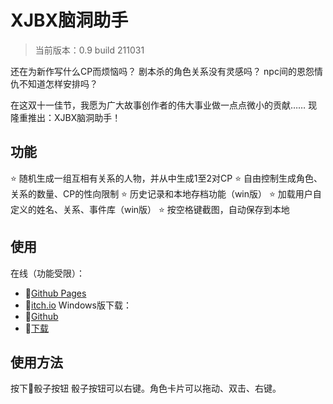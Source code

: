 # XJBX脑洞助手
> 当前版本：0.9 build 211031

还在为新作写什么CP而烦恼吗？
剧本杀的角色关系没有灵感吗？
npc间的恩怨情仇不知道怎样安排吗？

在这双十一佳节，我愿为广大故事创作者的伟大事业做一点点微小的贡献……
现隆重推出：XJBX脑洞助手！

## 功能

⭐ 随机生成一组互相有关系的人物，并从中生成1至2对CP
⭐ 自由控制生成角色、关系的数量、CP的性向限制
⭐ 历史记录和本地存档功能（win版）
⭐ 加载用户自定义的姓名、关系、事件库（win版）
⭐ 按空格键截图，自动保存到本地

## 使用

在线（功能受限）：
+ 🔗[Github Pages](https://ceruleanjo.github.io/XJBX-Release/)
+ 🔗[itch.io](https://cjo.itch.io/xjbx)
Windows版下载：
+ 🔗[Github](https://github.com/ceruleanjo/XJBX-Release/releases)
+ 🔗[下载](https://github.com/ceruleanjo/XJBX-Release/releases/download/prerelease/win-0.9-build211031.zip)

## 使用方法
按下🎲骰子按钮
骰子按钮可以右键。角色卡片可以拖动、双击、右键。